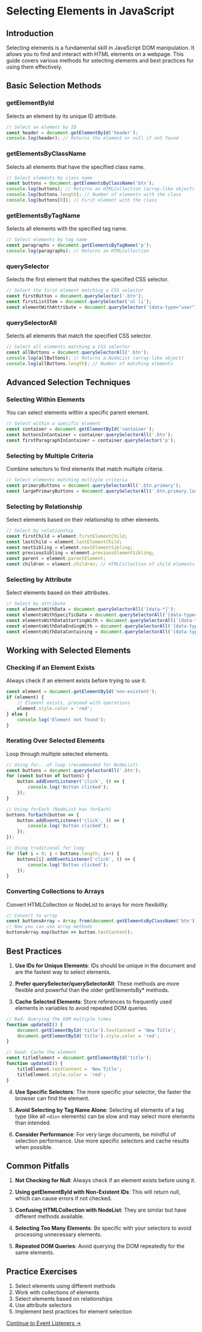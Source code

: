 # Selecting Elements in JavaScript

## Introduction
Selecting elements is a fundamental skill in JavaScript DOM manipulation. It allows you to find and interact with HTML elements on a webpage. This guide covers various methods for selecting elements and best practices for using them effectively.

## Basic Selection Methods

### getElementById
Selects an element by its unique ID attribute.

```javascript
// Select an element by ID
const header = document.getElementById('header');
console.log(header); // Returns the element or null if not found
```

### getElementsByClassName
Selects all elements that have the specified class name.

```javascript
// Select elements by class name
const buttons = document.getElementsByClassName('btn');
console.log(buttons); // Returns an HTMLCollection (array-like object)
console.log(buttons.length); // Number of elements with the class
console.log(buttons[0]); // First element with the class
```

### getElementsByTagName
Selects all elements with the specified tag name.

```javascript
// Select elements by tag name
const paragraphs = document.getElementsByTagName('p');
console.log(paragraphs); // Returns an HTMLCollection
```

### querySelector
Selects the first element that matches the specified CSS selector.

```javascript
// Select the first element matching a CSS selector
const firstButton = document.querySelector('.btn');
const firstListItem = document.querySelector('ul li');
const elementWithAttribute = document.querySelector('[data-type="user"]');
```

### querySelectorAll
Selects all elements that match the specified CSS selector.

```javascript
// Select all elements matching a CSS selector
const allButtons = document.querySelectorAll('.btn');
console.log(allButtons); // Returns a NodeList (array-like object)
console.log(allButtons.length); // Number of matching elements
```

## Advanced Selection Techniques

### Selecting Within Elements
You can select elements within a specific parent element.

```javascript
// Select within a specific element
const container = document.getElementById('container');
const buttonsInContainer = container.querySelectorAll('.btn');
const firstParagraphInContainer = container.querySelector('p');
```

### Selecting by Multiple Criteria
Combine selectors to find elements that match multiple criteria.

```javascript
// Select elements matching multiple criteria
const primaryButtons = document.querySelectorAll('.btn.primary');
const largePrimaryButtons = document.querySelectorAll('.btn.primary.large');
```

### Selecting by Relationship
Select elements based on their relationship to other elements.

```javascript
// Select by relationship
const firstChild = element.firstElementChild;
const lastChild = element.lastElementChild;
const nextSibling = element.nextElementSibling;
const previousSibling = element.previousElementSibling;
const parent = element.parentElement;
const children = element.children; // HTMLCollection of child elements
```

### Selecting by Attribute
Select elements based on their attributes.

```javascript
// Select by attribute
const elementsWithData = document.querySelectorAll('[data-*]');
const elementsWithSpecificData = document.querySelectorAll('[data-type="user"]');
const elementsWithDataStartingWith = document.querySelectorAll('[data-type^="user"]');
const elementsWithDataEndingWith = document.querySelectorAll('[data-type$="profile"]');
const elementsWithDataContaining = document.querySelectorAll('[data-type*="user"]');
```

## Working with Selected Elements

### Checking if an Element Exists
Always check if an element exists before trying to use it.

```javascript
const element = document.getElementById('non-existent');
if (element) {
    // Element exists, proceed with operations
    element.style.color = 'red';
} else {
    console.log('Element not found');
}
```

### Iterating Over Selected Elements
Loop through multiple selected elements.

```javascript
// Using for...of loop (recommended for NodeList)
const buttons = document.querySelectorAll('.btn');
for (const button of buttons) {
    button.addEventListener('click', () => {
        console.log('Button clicked');
    });
}

// Using forEach (NodeList has forEach)
buttons.forEach(button => {
    button.addEventListener('click', () => {
        console.log('Button clicked');
    });
});

// Using traditional for loop
for (let i = 0; i < buttons.length; i++) {
    buttons[i].addEventListener('click', () => {
        console.log('Button clicked');
    });
}
```

### Converting Collections to Arrays
Convert HTMLCollection or NodeList to arrays for more flexibility.

```javascript
// Convert to array
const buttonsArray = Array.from(document.getElementsByClassName('btn'));
// Now you can use array methods
buttonsArray.map(button => button.textContent);
```

## Best Practices

1. **Use IDs for Unique Elements**: IDs should be unique in the document and are the fastest way to select elements.

2. **Prefer querySelector/querySelectorAll**: These methods are more flexible and powerful than the older getElementsBy* methods.

3. **Cache Selected Elements**: Store references to frequently used elements in variables to avoid repeated DOM queries.

```javascript
// Bad: Querying the DOM multiple times
function updateUI() {
    document.getElementById('title').textContent = 'New Title';
    document.getElementById('title').style.color = 'red';
}

// Good: Cache the element
const titleElement = document.getElementById('title');
function updateUI() {
    titleElement.textContent = 'New Title';
    titleElement.style.color = 'red';
}
```

4. **Use Specific Selectors**: The more specific your selector, the faster the browser can find the element.

5. **Avoid Selecting by Tag Name Alone**: Selecting all elements of a tag type (like all `<div>` elements) can be slow and may select more elements than intended.

6. **Consider Performance**: For very large documents, be mindful of selection performance. Use more specific selectors and cache results when possible.

## Common Pitfalls

1. **Not Checking for Null**: Always check if an element exists before using it.

2. **Using getElementById with Non-Existent IDs**: This will return null, which can cause errors if not checked.

3. **Confusing HTMLCollection with NodeList**: They are similar but have different methods available.

4. **Selecting Too Many Elements**: Be specific with your selectors to avoid processing unnecessary elements.

5. **Repeated DOM Queries**: Avoid querying the DOM repeatedly for the same elements.

## Practice Exercises
1. Select elements using different methods
2. Work with collections of elements
3. Select elements based on relationships
4. Use attribute selectors
5. Implement best practices for element selection

[Continue to Event Listeners →](./event-listeners.md) 